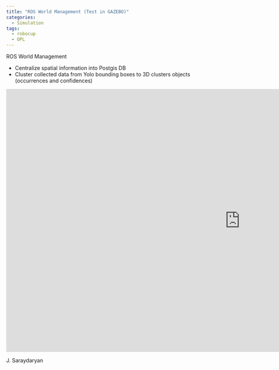 ```yaml
---
title: "ROS World Management (Test in GAZEBO)"
categories:
  - Simulation
tags:
  - robocup
  - OPL
---
```


ROS World Management

- Centralize spatial information into Postgis DB
- Cluster collected data from Yolo bounding boxes to 3D clusters objects (occurrences and confidences)

<iframe width="1253" height="705" src="https://www.youtube.com/embed/oVP9j8P0WBo" frameborder="0" allow="accelerometer; autoplay; clipboard-write; encrypted-media; gyroscope; picture-in-picture" allowfullscreen></iframe>  

J. Saraydaryan